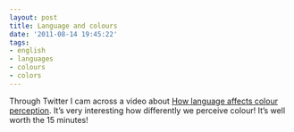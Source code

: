 ```yaml
---
layout: post
title: Language and colours
date: '2011-08-14 19:45:22'
tags:
- english
- languages
- colours
- colors
---
```



Through Twitter I cam across a video about [How language affects colour perception](http://boingboing.net/2011/08/12/how-language-affects-color-perception.html). It’s very interesting how differently we perceive colour! It’s well worth the 15 minutes!

